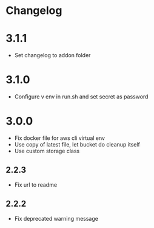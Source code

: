 # Changelog

# 3.1.1
- Set changelog to addon folder

# 3.1.0
- Configure v env in run.sh and set secret as password

# 3.0.0
- Fix docker file for aws cli virtual env
- Use copy of latest file, let bucket do cleanup itself
- Use custom storage class

## 2.2.3

- Fix url to readme

## 2.2.2

- Fix deprecated warning message